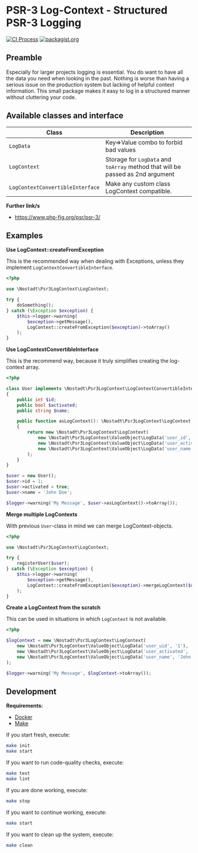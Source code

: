 # PSR-3 Log-Context - Structured PSR-3 Logging

[![CI Process](https://github.com/nostadt/php-psr3-log-context/actions/workflows/default.yml/badge.svg)](https://github.com/nostadt/php-psr3-log-context/actions/workflows/default.yml)
[![packagist.org](https://img.shields.io/packagist/v/nostadt/psr3-log-context)](https://packagist.org/packages/nostadt/psr3-log-context)

## Preamble

Especially for larger projects logging is essential. You do want to have all the data you need when looking in the past.
Nothing is worse than having a serious issue on the production system but lacking of helpful context information.
This small package makes it easy to log in a structured manner without cluttering your code.

## Available classes and interface

| Class                                | Description                                                                    |
|--------------------------------------|--------------------------------------------------------------------------------|
| `LogData`                            | Key=>Value combo to forbid bad values                                          |
| `LogContext`                         | Storage for `LogData` and `toArray` method that will be passed as 2nd argument |
| `LogContextConvertibleInterface`     | Make any custom class LogContext compatible.                                   |

**Further link/s**
- https://www.php-fig.org/psr/psr-3/

## Examples

**Use LogContext::createFromException**

This is the recommended way when dealing with Exceptions, unless they implement `LogContextConvertibleInterface`.

```php
<?php

use \Nostadt\Psr3LogContext\LogContext;

try {
    doSomething();
} catch (\Exception $exception) {
    $this->logger->warning(
        $exception->getMessage(),
        LogContext::createFromException($exception)->toArray()
    );
}
```

**Use LogContextConvertibleInterface**

This is the recommend way, because it truly simplifies creating the log-context array.

```php
<?php

class User implements \Nostadt\Psr3LogContext\LogContextConvertibleInterface
{
    public int $id;
    public bool $activated;
    public string $name;

    public function asLogContext(): \Nostadt\Psr3LogContext\LogContext
    {
        return new \Nostadt\Psr3LogContext\LogContext(
            new \Nostadt\Psr3LogContext\ValueObject\LogData('user_id', (string)$this->id),
            new \Nostadt\Psr3LogContext\ValueObject\LogData('user_activated', $this->activated ? 'true' : 'false'),
            new \Nostadt\Psr3LogContext\ValueObject\LogData('user_name', $this->name),
        );
    }
}

$user = new User();
$user->id = 1;
$user->activated = true;
$user->name = 'John Doe';

$logger->warning('My Message', $user->asLogContext()->toArray());
```

**Merge multiple LogContexts**

With previous `User`-class in mind we can merge LogContext-objects.

```php
<?php

use \Nostadt\Psr3LogContext\LogContext;

try {
    registerUser($user);
} catch (\Exception $exception) {
    $this->logger->warning(
        $exception->getMessage(),
        LogContext::createFromException($exception)->mergeLogContext($user->asLogContext())->toArray()
    );
}
```

**Create a LogContext from the scratch**

This can be used in situations in which `LogContext` is not available.

```php
<?php

$logContext = new \Nostadt\Psr3LogContext\LogContext(
    new \Nostadt\Psr3LogContext\ValueObject\LogData('user_uid', '1'),
    new \Nostadt\Psr3LogContext\ValueObject\LogData('user_activated', 'true'),
    new \Nostadt\Psr3LogContext\ValueObject\LogData('user_name', 'John Doe'),
);

$logger->warning('My Message', $logContext->toArray());
```

## Development

**Requirements:**

- [Docker](https://www.docker.com/)
- [Make](https://www.selflinux.org/selflinux/html/make01.html)

If you start fresh, execute:
```bash
make init
make start
```

If you want to run code-quality checks, execute:
```bash
make test
make lint
```

If you are done working, execute:
```bash
make stop
```

If you want to continue working, execute:
```bash
make start
```

If you want to clean up the system, execute:
```bash
make clean
```
